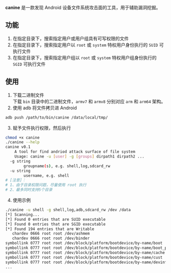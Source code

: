 **canine** 是一款发现 Android 设备文件系统攻击面的工具，用于辅助漏洞挖掘。

## 功能
1. 在指定目录下，搜索指定用户或用户组具有可写权限的文件
2. 在指定目录下，搜索指定用户以 `root` 或 `system` 特权用户身份执行的 `SUID` 可执行文件 
3. 在指定目录下，搜索指定用户组以 `root` 或 `system` 特权用户组身份执行的 `SGID` 可执行文件 

## 使用
1. 下载二进制文件  
下载 `bin` 目录中的二进制文件，`armv7` 和 `armv8` 分别对应 `arm` 和 `arm64` 架构。
2. 使用 adb 将文件拷贝进 Android
``` bash
adb push /path/to/bin/canine /data/local/tmp/
```
3. 赋予文件执行权限，然后执行
``` bash
chmod +x canine
./canine --help                                    
canine v0.1
	A tool for find andriod attack surface of file system
	Usage: canine -u [user] -g [groups] dirpath1 dirpath2 ...
  -g string
    	groupname(s), e.g. shell,log,sdcard_rw
  -u string
    	username, e.g. shell
# [注意]：
# 1、由于目录权限问题，尽量使用 root 执行
# 2、最多同时支持5个目录
```
4. 使用示例
``` bash
./canine -u shell -g shell,log,adb,sdcard_rw /dev /data
[*] Scanning...
[*] Found 0 entries that are SUID executable
[*] Found 0 entries that are SGID executable
[*] Found 194 entries that are Writable
   chardev 0666 root root /dev/ashmem
   chardev 0666 root root /dev/binder
symbollink 0777 root root /dev/block/platform/bootdevice/by-name/boot
symbollink 0777 root root /dev/block/platform/bootdevice/by-name/boot_para
symbollink 0777 root root /dev/block/platform/bootdevice/by-name/cache
symbollink 0777 root root /dev/block/platform/bootdevice/by-name/cust
symbollink 0777 root root /dev/block/platform/bootdevice/by-name/devinfo
...
```